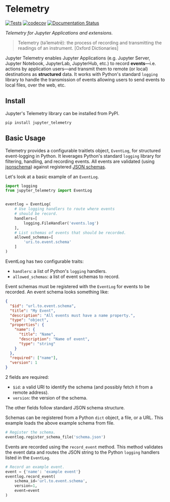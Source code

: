 # Telemetry

[![Tests](https://github.com/jupyter/telemetry/workflows/Jupyter%20Telemetry%20Unit%20Tests/badge.svg)](https://github.com/jupyter/telemetry/actions?query=workflow%3A%22Jupyter+Telemetry+Unit+Tests%22)
[![codecov](https://codecov.io/gh/jupyter/telemetry/branch/master/graph/badge.svg)](https://codecov.io/gh/jupyter/telemetry)
[![Documentation Status](https://readthedocs.org/projects/jupyter-telemetry/badge/?version=latest)](https://jupyter-telemetry.readthedocs.io/en/latest/?badge=latest)

*Telemetry for Jupyter Applications and extensions.*

> Telemetry (təˈlemətrē): the process of recording and transmitting the readings of an instrument. [Oxford Dictionaries]

Jupyter Telemetry enables Jupyter Applications (e.g. Jupyter Server, Jupyter Notebook, JupyterLab, JupyterHub, etc.) to record **events**—i.e. actions by application users—and transmit them to remote (or local) destinations as **structured** data. It works with Python's standard `logging` library to handle the transmission of events allowing users to send events to local files, over the web, etc.

## Install

Jupyter's Telemetry library can be installed from PyPI.
```
pip install jupyter_telemetry
```

## Basic Usage

Telemetry provides a configurable traitlets object, `EventLog`, for structured event-logging in Python. It leverages Python's standard `logging` library for filtering, handling, and recording events. All events are validated (using [jsonschema](https://pypi.org/project/jsonschema/)) against registered [JSON schemas](https://json-schema.org/).

Let's look at a basic example of an `EventLog`.
```python
import logging
from jupyter_telemetry import EventLog


eventlog = EventLog(
    # Use logging handlers to route where events
    # should be record.
    handlers=[
        logging.FileHandler('events.log')
    ],
    # List schemas of events that should be recorded.
    allowed_schemas=[
        'uri.to.event.schema'
    ]
)
```

EventLog has two configurable traits:
* `handlers`: a list of Python's `logging` handlers.
* `allowed_schemas`: a list of event schemas to record.

Event schemas must be registered with the `EventLog` for events to be recorded. An event schema looks something like:
```json
{
  "$id": "url.to.event.schema",
  "title": "My Event",
  "description": "All events must have a name property.",
  "type": "object",
  "properties": {
    "name": {
      "title": "Name",
      "description": "Name of event",
      "type": "string"
    }
  },
  "required": ["name"],
  "version": 1
}
```
2 fields are required:
* `$id`: a valid URI to identify the schema (and possibly fetch it from a remote address).
* `version`: the version of the schema.

The other fields follow standard JSON schema structure.

Schemas can be registered from a Python `dict` object, a file, or a URL. This example loads the above example schema from file.
```python
# Register the schema.
eventlog.register_schema_file('schema.json')
```

Events are recorded using the `record_event` method. This method validates the event data and routes the JSON string to the Python `logging` handlers listed in the `EventLog`.
```python
# Record an example event.
event = {'name': 'example event'}
eventlog.record_event(
    schema_id='url.to.event.schema',
    version=1,
    event=event
)
```
